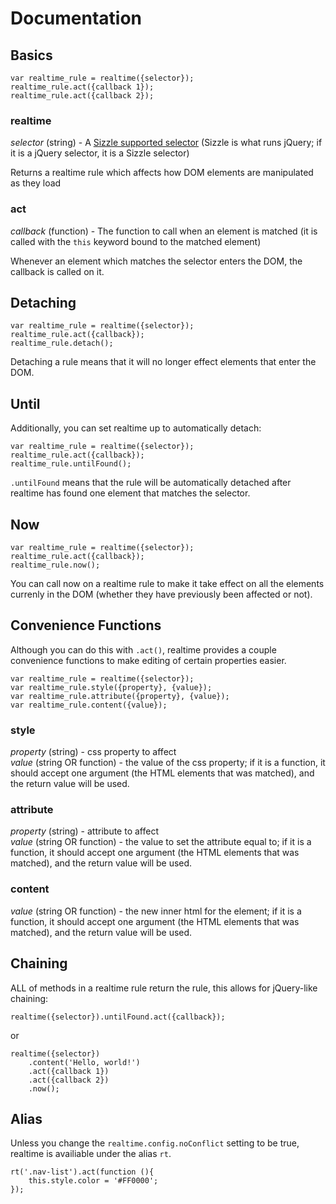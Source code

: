 # Documentation

## Basics

    var realtime_rule = realtime({selector});
    realtime_rule.act({callback 1});
    realtime_rule.act({callback 2});

### realtime

*selector* (string) - A [Sizzle supported selector](https://github.com/jquery/sizzle/wiki/Sizzle-Documentation) (Sizzle is what runs jQuery; if it is a jQuery selector, it is a Sizzle selector)

Returns a realtime rule which affects how DOM elements are manipulated as they load

### act

*callback* (function) - The function to call when an element is matched (it is called with the `this` keyword bound to the matched element)

Whenever an element which matches the selector enters the DOM, the callback is called on it.

## Detaching

    var realtime_rule = realtime({selector});
    realtime_rule.act({callback});
    realtime_rule.detach();

Detaching a rule means that it will no longer effect elements that enter the DOM.

## Until

Additionally, you can set realtime up to automatically detach:

    var realtime_rule = realtime({selector});
    realtime_rule.act({callback});
    realtime_rule.untilFound();

`.untilFound` means that the rule will be automatically detached after realtime has found one element that matches the selector.
    
## Now
    
    var realtime_rule = realtime({selector});
    realtime_rule.act({callback});
    realtime_rule.now();

You can call now on a realtime rule to make it take effect on all the elements currenly in the DOM (whether they have previously been affected or not).

## Convenience Functions

Although you can do this with `.act()`, realtime provides a couple convenience functions to make editing of certain properties easier.

    var realtime_rule = realtime({selector});
    var realtime_rule.style({property}, {value});
    var realtime_rule.attribute({property}, {value});
    var realtime_rule.content({value});

### style

*property* (string) - css property to affect  
*value* (string OR function) - the value of the css property; if it is a function, it should accept one argument (the HTML elements that was matched), and the return value will be used.

### attribute

*property* (string) - attribute to affect  
*value* (string OR function) - the value to set the attribute equal to; if it is a function, it should accept one argument (the HTML elements that was matched), and the return value will be used.

### content

*value* (string OR function) - the new inner html for the element; if it is a function, it should accept one argument (the HTML elements that was matched), and the return value will be used.

## Chaining

ALL of methods in a realtime rule return the rule, this allows for jQuery-like chaining:

    realtime({selector}).untilFound.act({callback});

or 

    realtime({selector})
        .content('Hello, world!')
        .act({callback 1})
        .act({callback 2})
        .now();

## Alias

Unless you change the `realtime.config.noConflict` setting to be true, realtime is availiable under the alias `rt`.

    rt('.nav-list').act(function (){
        this.style.color = '#FF0000';
    });